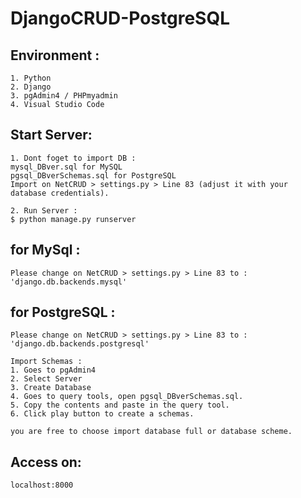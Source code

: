 # DjangoCRUD-PostgreSQL

## Environment :
```
1. Python
2. Django
3. pgAdmin4 / PHPmyadmin
4. Visual Studio Code
```

## Start Server:
```
1. Dont foget to import DB :
mysql_DBver.sql for MySQL
pgsql_DBverSchemas.sql for PostgreSQL
Import on NetCRUD > settings.py > Line 83 (adjust it with your database credentials).

2. Run Server :
$ python manage.py runserver
```

## for MySql :
```
Please change on NetCRUD > settings.py > Line 83 to :
'django.db.backends.mysql'
```

## for PostgreSQL :
```
Please change on NetCRUD > settings.py > Line 83 to :
'django.db.backends.postgresql'

Import Schemas :
1. Goes to pgAdmin4
2. Select Server
3. Create Database
4. Goes to query tools, open pgsql_DBverSchemas.sql.
5. Copy the contents and paste in the query tool.
6. Click play button to create a schemas.

you are free to choose import database full or database scheme.
```

## Access on:
```
localhost:8000
```

